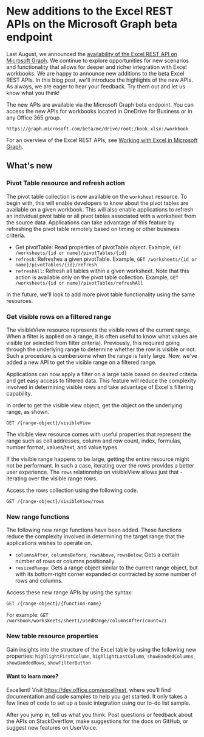 # New additions to the Excel REST APIs on the Microsoft Graph beta endpoint

Last August, we announced the [availability of the Excel REST API on Microsoft Graph](http://dev.office.com/blogs/power-your-apps-with-the-new-excel-rest-api). We continue to explore opportunities for new scenarios and functionality that allows for deeper and richer integration with Excel workbooks. We are happy to announce new additions to the beta Excel REST APIs. In this blog post, we'll introduce the highlights of the new APIs. As always, we are eager to hear your feedback. Try them out and let us know what you think!

The new APIs are available via the Microsoft Graph beta endpoint. You can access the new APIs for workbooks located in OneDrive for Business or in any Office 365 group.

`https://graph.microsoft.com/beta/me/drive/root:/book.xlsx:/workbook`

For an overview of the Excel REST APIs, see [Working with Excel in Microsoft Graph](https://graph.microsoft.io/en-us/docs/api-reference/v1.0/resources/excel). <!-- LG: Link to the beta topic here instead of v1.0? -->

## What's new

### Pivot Table resource and refresh action
The pivot table collection is now available on the `worksheet` resource. To begin with, this will enable developers to know about the pivot tables are available on a given workbook. This will also enable applications to refresh an individual pivot table or all pivot tables associated with a worksheet from the source data. Applications can take advantage of this feature by refreshing the pivot table remotely based on timing or other business criteria. 

* Get pivotTable: Read properties of pivotTable object. Example, `GET /worksheets/{id or name}/pivotTables/{id}`
* `refresh`: Refreshes a given pivotTable.	Example, `GET /worksheets/{id or name}/pivotTables/{id}/refresh`
* `refreshAll`: Refresh all tables within a given worksheet. Note that this action is available only on the pivot table collection. Example, 	`GET /worksheets/{id or name}/pivotTables/refreshAll`

In the future, we'll look to add more pivot table functionality using the same resources.

### Get visible rows on a filtered range
The visibleView resource represents the visible rows of the current range. When a filter is applied on a range, it is often useful to know what values are visible (or selected from filter criteria). Previously, this required going through the underlying range to determine whether the row is visible or not. Such a procedure is cumbersome when the range is fairly large. Now, we've added a new API to get the visible range on a filtered range. 

Applications can now apply a filter on a large table based on desired criteria and get easy access to filtered data. This feature will reduce the complexity involved in determining visible rows and take advantage of Excel's filtering capability. 

In order to get the visible view object, get the object on the underlying range, as shown.

`GET /{range-object}/visibleView`

The visible view resource comes with useful properties that represent the range such as cell addresses, column and row count, index, formulas, number format, values/text, and value types. 

If the visible range happens to be large, getting the entire resource might not be performant. In such a case, iterating over the rows provides a better user experience. The `rows` relationship on visibleView allows just that - iterating over the visible range rows. 

Access the rows collection using the following code.

`GET /{range-object}/visibleView/rows`

### New range functions 

The following new range functions have been added. These functions reduce the complexity involved in determining the target range that the applications wishes to operate on.

* `columnsAfter`, `columnsBefore`, `rowsAbove`, `rowsBelow`: Gets a certain number of rows or columns positionally. 
* `resizedRange`: Gets a range object similar to the current range object, but with its bottom-right corner expanded or contracted by some number of rows and columns. 

Access these new range APIs by using the syntax:

`GET /{range-object}/{function-name}`

For example:
`GET /workbook/workskeets/sheet1/usedRange/columnsAfter(count=2)`  

### New table resource properties

Gain insights into the structure of the Excel table by using the following new properties: `highlightFirstColumn`, `highlightLastColumn`, `showBandedColumns`, `showBandedRows`, `showFilterButton`

#### Want to learn more?
Excellent! Visit https://dev.office.com/excel/rest, <!-- LG: Not sure about linking to this landing page, as it provides much less detail than this blog post. ;) Maybe change the heading to "Ready to get started?" --> where you’ll find documentation and code samples to help you get started. It only takes a few lines of code to set up a basic integration using our to-do list sample. <!-- LG: Link directly to the sample? -->

After you jump in, tell us what you think. Post questions or feedback about the APIs on StackOverflow, make suggestions for the docs on GitHub, or suggest new features on UserVoice.



